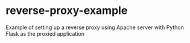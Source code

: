 # reverse-proxy-example
Example of setting up a reverse proxy using Apache server with Python Flask as the proxied application
